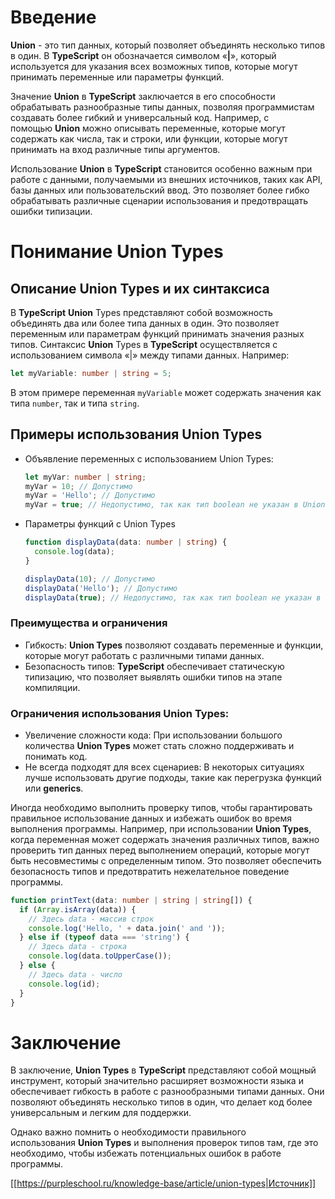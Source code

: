# Введение

**Union** - это тип данных, который позволяет объединять несколько типов в один. В **TypeScript** он обозначается символом «**|**», который используется для указания всех возможных типов, которые могут принимать переменные или параметры функций.

Значение **Union** в **TypeScript** заключается в его способности обрабатывать разнообразные типы данных, позволяя программистам создавать более гибкий и универсальный код. Например, с помощью **Union** можно описывать переменные, которые могут содержать как числа, так и строки, или функции, которые могут принимать на вход различные типы аргументов.

Использование **Union** в **TypeScript** становится особенно важным при работе с данными, получаемыми из внешних источников, таких как API, базы данных или пользовательский ввод. Это позволяет более гибко обрабатывать различные сценарии использования и предотвращать ошибки типизации.

# Понимание Union Types

## Описание Union Types и их синтаксиса

В **TypeScript** **Union** Types представляют собой возможность объединять два или более типа данных в один. Это позволяет переменным или параметрам функций принимать значения разных типов. Синтаксис **Union** Types в **TypeScript** осуществляется с использованием символа «|» между типами данных. Например:

```typescript
let myVariable: number | string = 5;
```

В этом примере переменная `myVariable` может содержать значения как типа `number`, так и типа `string`.

## Примеры использования Union Types

- Объявление переменных с использованием Union Types:
    
    ```typescript
    let myVar: number | string;
    myVar = 10; // Допустимо
    myVar = 'Hello'; // Допустимо
    myVar = true; // Недопустимо, так как тип boolean не указан в Union Types
    ```
    
- Параметры функций с Union Types
    
    ```typescript
    function displayData(data: number | string) {
      console.log(data);
    }
    
    displayData(10); // Допустимо
    displayData('Hello'); // Допустимо
    displayData(true); // Недопустимо, так как тип boolean не указан в Union Types
    ```
    

### Преимущества и ограничения

- Гибкость: **Union Types** позволяют создавать переменные и функции, которые могут работать с различными типами данных.
- Безопасность типов: **TypeScript** обеспечивает статическую типизацию, что позволяет выявлять ошибки типов на этапе компиляции.

### Ограничения использования Union Types:

- Увеличение сложности кода: При использовании большого количества **Union Types** может стать сложно поддерживать и понимать код.
- Не всегда подходят для всех сценариев: В некоторых ситуациях лучше использовать другие подходы, такие как перегрузка функций или **generics**.

Иногда необходимо выполнить проверку типов, чтобы гарантировать правильное использование данных и избежать ошибок во время выполнения программы. Например, при использовании **Union Types**, когда переменная может содержать значения различных типов, важно проверить тип данных перед выполнением операций, которые могут быть несовместимы с определенным типом. Это позволяет обеспечить безопасность типов и предотвратить нежелательное поведение программы.

```typescript
function printText(data: number | string | string[]) {
  if (Array.isArray(data)) {
    // Здесь data - массив строк
    console.log('Hello, ' + data.join(' and '));
  } else if (typeof data === 'string') {
    // Здесь data - строка
    console.log(data.toUpperCase());
  } else {
    // Здесь data - число
    console.log(id);
  }
}
```

# Заключение

В заключение, **Union Types** в **TypeScript** представляют собой мощный инструмент, который значительно расширяет возможности языка и обеспечивает гибкость в работе с разнообразными типами данных. Они позволяют объединять несколько типов в один, что делает код более универсальным и легким для поддержки.

Однако важно помнить о необходимости правильного использования **Union Types** и выполнения проверок типов там, где это необходимо, чтобы избежать потенциальных ошибок в работе программы.

[[https://purpleschool.ru/knowledge-base/article/union-types|Источник]]